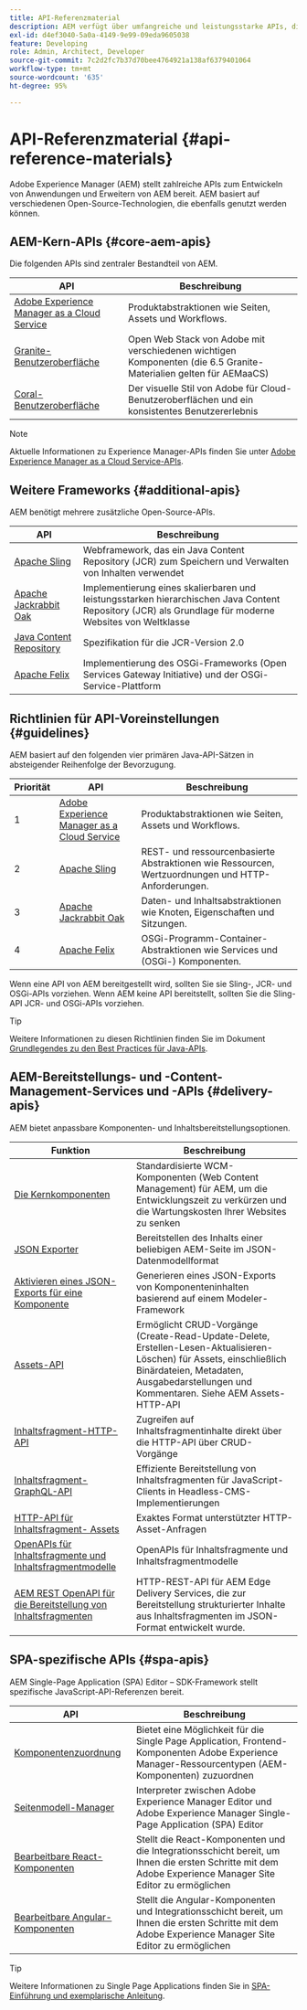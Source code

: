 ```yaml
---
title: API-Referenzmaterial
description: AEM verfügt über umfangreiche und leistungsstarke APIs, die Sie für Ihr Digital-Experience-Projekt nutzen können.
exl-id: d4ef3040-5a0a-4149-9e99-09eda9605038
feature: Developing
role: Admin, Architect, Developer
source-git-commit: 7c2d2fc7b37d70bee4764921a138af6379401064
workflow-type: tm+mt
source-wordcount: '635'
ht-degree: 95%

---
```


# API-Referenzmaterial {#api-reference-materials}

Adobe Experience Manager (AEM) stellt zahlreiche APIs zum Entwickeln von Anwendungen und Erweitern von AEM bereit. AEM basiert auf verschiedenen Open-Source-Technologien, die ebenfalls genutzt werden können.

## AEM-Kern-APIs {#core-aem-apis}

Die folgenden APIs sind zentraler Bestandteil von AEM.

| API | Beschreibung |
|---|---|
| [Adobe Experience Manager as a Cloud Service](https://www.adobe.io/experience-manager/reference-materials/cloud-service/javadoc/index.html) | Produktabstraktionen wie Seiten, Assets und Workflows. |
| [Granite-Benutzeroberfläche](https://helpx.adobe.com/de/experience-manager/6-5/sites/developing/using/reference-materials/granite-ui/api/jcr_root/libs/granite/ui/index.html#) | Open Web Stack von Adobe mit verschiedenen wichtigen Komponenten (die 6.5 Granite-Materialien gelten für AEMaaCS) |
| [Coral-Benutzeroberfläche](https://opensource.adobe.com/coral-spectrum/documentation/) | Der visuelle Stil von Adobe für Cloud-Benutzeroberflächen und ein konsistentes Benutzererlebnis |

<!---
|Editor core JavaScript API reference|Provides all the base objects and concepts to support authoring of content resources|
--->

>[!NOTE]
>
>Aktuelle Informationen zu Experience Manager-APIs finden Sie unter [Adobe Experience Manager as a Cloud Service-APIs](https://developer.adobe.com/experience-cloud/experience-manager-apis/).

## Weitere Frameworks {#additional-apis}

AEM benötigt mehrere zusätzliche Open-Source-APIs.

| API | Beschreibung |
|---|---|
| [Apache Sling](https://sling.apache.org/apidocs/sling11/) | Webframework, das ein Java Content Repository (JCR) zum Speichern und Verwalten von Inhalten verwendet |
| [Apache Jackrabbit Oak](https://jackrabbit.apache.org/oak/docs/oak_api/overview.html) | Implementierung eines skalierbaren und leistungsstarken hierarchischen Java Content Repository (JCR) als Grundlage für moderne Websites von Weltklasse |
| [Java Content Repository](https://www.adobe.io/experience-manager/reference-materials/spec/javax.jcr/javadocs/jcr-2.0/index.html) | Spezifikation für die JCR-Version 2.0 |
| [Apache Felix](https://felix.apache.org) | Implementierung des OSGi-Frameworks (Open Services Gateway Initiative) und der OSGi-Service-Plattform |

## Richtlinien für API-Voreinstellungen {#guidelines}

AEM basiert auf den folgenden vier primären Java-API-Sätzen in absteigender Reihenfolge der Bevorzugung.

| Priorität | API | Beschreibung |
|---|---|---|
| 1 | [Adobe Experience Manager as a Cloud Service](https://www.adobe.io/experience-manager/reference-materials/cloud-service/javadoc/index.html) | Produktabstraktionen wie Seiten, Assets und Workflows. |
| 2 | [Apache Sling](https://sling.apache.org/apidocs/sling11/) | REST- und ressourcenbasierte Abstraktionen wie Ressourcen, Wertzuordnungen und HTTP-Anforderungen. |
| 3 | [Apache Jackrabbit Oak](https://jackrabbit.apache.org/oak/docs/oak_api/overview.html) | Daten- und Inhaltsabstraktionen wie Knoten, Eigenschaften und Sitzungen. |
| 4 | [Apache Felix](https://felix.apache.org/) | OSGi-Programm-Container-Abstraktionen wie Services und (OSGi-) Komponenten. |

Wenn eine API von AEM bereitgestellt wird, sollten Sie sie Sling-, JCR- und OSGi-APIs vorziehen. Wenn AEM keine API bereitstellt, sollten Sie die Sling-API JCR- und OSGi-APIs vorziehen.

>[!TIP]
>
>Weitere Informationen zu diesen Richtlinien finden Sie im Dokument [Grundlegendes zu den Best Practices für Java-APIs](https://experienceleague.adobe.com/docs/experience-manager-learn/foundation/development/understand-java-api-best-practices.html?lang=de).

## AEM-Bereitstellungs- und -Content-Management-Services und -APIs {#delivery-apis}

AEM bietet anpassbare Komponenten- und Inhaltsbereitstellungsoptionen.

| Funktion | Beschreibung |
|---|---|
| [Die Kernkomponenten](https://experienceleague.adobe.com/docs/experience-manager-core-components/using/introduction.html?lang=de) | Standardisierte WCM-Komponenten (Web Content Management) für AEM, um die Entwicklungszeit zu verkürzen und die Wartungskosten Ihrer Websites zu senken |
| [JSON Exporter](/help/implementing/developing/components/json-exporter.md) | Bereitstellen des Inhalts einer beliebigen AEM-Seite im JSON-Datenmodellformat |
| [Aktivieren eines JSON-Exports für eine Komponente](/help/implementing/developing/components/enabling-json-exporter.md) | Generieren eines JSON-Exports von Komponenteninhalten basierend auf einem Modeler-Framework |
| [Assets-API](/help/assets/mac-api-assets.md) | Ermöglicht CRUD-Vorgänge (Create-Read-Update-Delete, Erstellen-Lesen-Aktualisieren-Löschen) für Assets, einschließlich Binärdateien, Metadaten, Ausgabedarstellungen und Kommentaren. Siehe AEM Assets-HTTP-API |
| [Inhaltsfragment-HTTP-API](/help/assets/content-fragments/assets-api-content-fragments.md) | Zugreifen auf Inhaltsfragmentinhalte direkt über die HTTP-API über CRUD-Vorgänge |
| [Inhaltsfragment-GraphQL-API](/help/headless/graphql-api/content-fragments.md) | Effiziente Bereitstellung von Inhaltsfragmenten für JavaScript-Clients in Headless-CMS-Implementierungen |
| [HTTP-API für Inhaltsfragment- Assets](https://experienceleague.adobe.com/docs/experience-manager-cloud-service/assets/admin/mac-api-assets.html?lang=de) | Exaktes Format unterstützter HTTP-Asset-Anfragen |
| [OpenAPIs für Inhaltsfragmente und Inhaltsfragmentmodelle](/help/headless/content-fragment-openapis.md) | OpenAPIs für Inhaltsfragmente und Inhaltsfragmentmodelle |
| [AEM REST OpenAPI für die Bereitstellung von Inhaltsfragmenten](/help/headless/aem-rest-openapi-content-fragment-delivery.md) | HTTP-REST-API für AEM Edge Delivery Services, die zur Bereitstellung strukturierter Inhalte aus Inhaltsfragmenten im JSON-Format entwickelt wurde. |

## SPA-spezifische APIs {#spa-apis}

AEM Single-Page Application (SPA) Editor – SDK-Framework stellt spezifische JavaScript-API-Referenzen bereit.

| API | Beschreibung |
|---|---|
| [Komponentenzuordnung](https://www.npmjs.com/package/@adobe/aem-spa-component-mapping) | Bietet eine Möglichkeit für die Single Page Application, Frontend-Komponenten Adobe Experience Manager-Ressourcentypen (AEM-Komponenten) zuzuordnen |
| [Seitenmodell-Manager](https://www.npmjs.com/package/@adobe/aem-spa-page-model-manager) | Interpreter zwischen Adobe Experience Manager Editor und Adobe Experience Manager Single-Page Application (SPA) Editor |
| [Bearbeitbare React-Komponenten](https://www.npmjs.com/package/@adobe/aem-react-editable-components) | Stellt die React-Komponenten und die Integrationsschicht bereit, um Ihnen die ersten Schritte mit dem Adobe Experience Manager Site Editor zu ermöglichen |
| [Bearbeitbare Angular-Komponenten](https://www.npmjs.com/package/@adobe/aem-angular-editable-components) | Stellt die Angular-Komponenten und Integrationsschicht bereit, um Ihnen die ersten Schritte mit dem Adobe Experience Manager Site Editor zu ermöglichen |

>[!TIP]
>
>Weitere Informationen zu Single Page Applications finden Sie in [SPA-Einführung und exemplarische Anleitung](/help/implementing/developing/hybrid/introduction.md).
